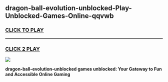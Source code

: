
## dragon-ball-evolution-unblocked-Play-Unblocked-Games-Online-qqvwb
<h3>
<a href="https://premium76.site?title=dragon-ball-evolution-unblocked&ref=25A">CLICK TO PLAY</a></h3>
<hr>

<h3>
<a href="https://premium76.site?title=dragon-ball-evolution-unblocked&ref=25A">CLICK 2 PLAY</a>
  
</h3>

<a href="https://premium76.site?title=dragon-ball-evolution-unblocked&ref=25A"><img src="https://clearcache.store/games.png"></a>


**dragon-ball-evolution-unblocked games unblocked: Your Gateway to Fun and Accessible Online Gaming**
